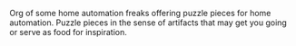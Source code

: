 Org of some home automation freaks offering puzzle pieces for home automation. Puzzle pieces in the sense of artifacts that may get you going or serve as food for inspiration.